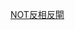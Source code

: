 [NOT](/docs/knowledge-network-database-repository/NOT.md)[反相](/docs/knowledge-network-database-repository/反相.md)[反閘](/docs/knowledge-network-database-repository/反閘.md)

